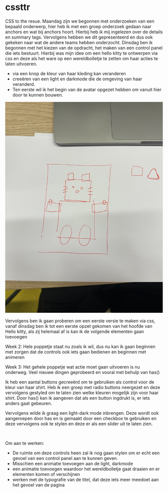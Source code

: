 # cssttr

CSS to the resue. 
Maandag zijn we begonnen met onderzoeken van een bepaald onderwerp, hier heb ik met een groep onderzoek gedaan naar anchors en wat bij anchors hoort. Hierbij heb ik mij ingelezen over de details en summary tags. 
Vervolgens hebben we dit gepresenteerd en dus ook gekeken naar wat de andere teams hebben onderzocht. 
Dinsdag ben ik begonnen met het kiezen van de opdracht, het maken van een control panel die iets bestuurt. Hierbij was mijn idee om een hello kitty te ontwerpen via css en deze als het ware op een wereldbolletje te zetten om haar acties te laten uitvoeren. 
- via een knop de kleur van haar kleding kan veranderen 
- creeëren van een light en darkmode die de omgeving van haar veranderd. 
- Ten eerste wil ik het begin van de avatar opgezet hebben om vanuit hier door te kunnen bouwen. 

<img src="images/IMG_8853.jpeg" alt="">

Vervolgens ben ik gaan proberen om een eerste versie te maken via css, vanaf dinsdag ben ik tot een eerste opzet gekomen van het hoofde van Hello kitty, als zij helemaal af is kan ik de volgende elementen gaan toevoegen 

Week 2:
 Hele poppetje staat nu zoals ik wil, dus nu kan ik gaan beginnen met zorgen dat de controls ook iets gaan bedienen en beginnen met animeren 

 Week 3:
 Het gehele poppetje wat actie moet gaan uitvoeren is nu onderweg. Veel nieuwe dingen geprobeerd en vooral met behulp van has()

 Ik heb een aantal buttons gecreeërd om te gebruiken als control voor de kleur van haar shirt. 
 Heb ik een groep met radio buttons neergezet en deze vervolgens gestyled om te laten zien welke kleuren mogelijk zijn voor haar shirt. 
 Door has() kan ik aangeven dat als een button ingdrukt is, er iets anders gaat gebeuren. 

 Vervolgens wilde ik graag een light-dark mode inbrengen. Deze wordt ook aangeroepen door has en is gemaakt door een checkbox te gebruiken en deze vervolgens ook te stylen en deze er als een slider uit te laten zien. 

 <img src="images/Scherm­afbeelding 2025-03-13 om 16.01.45.png" alt="">

 <img src="images/Scherm­afbeelding 2025-03-13 om 16.02.05.png" alt="">

Om aan te werken:
 - De ruimte om deze controls heen zal ik nog gaan stylen om er echt een gevoel van een control panel aan te kunnen geven. 
 - Misschien een animatie toevoegen aan de light, darkmode 
 - een animatie toevoegen waardoor het wereldbolletje gaat draaien en er elementen komen of verschijnen 
 - werken met de typografie van de titel, dat deze iets meer meedoet aan het gevoel van de pagina



